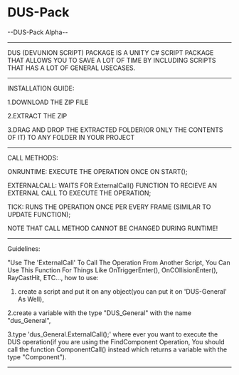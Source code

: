 # DUS-Pack

--DUS-Pack Alpha--


----------------------------

DUS (DEVUNION SCRIPT) PACKAGE IS A UNITY C# SCRIPT PACKAGE THAT ALLOWS YOU TO SAVE A LOT OF TIME BY INCLUDING SCRIPTS THAT HAS A LOT OF GENERAL USECASES.

----------------------------

INSTALLATION GUIDE:

1.DOWNLOAD THE ZIP FILE

2.EXTRACT THE ZIP 

3.DRAG AND DROP THE EXTRACTED FOLDER(OR ONLY THE CONTENTS OF IT) TO ANY FOLDER IN YOUR PROJECT

----------------------------

CALL METHODS:

ONRUNTIME: EXECUTE THE OPERATION ONCE ON START();

EXTERNALCALL: WAITS FOR ExternalCall() FUNCTION TO RECIEVE AN EXTERNAL CALL TO EXECUTE THE OPERATION;

TICK: RUNS THE OPERATION ONCE PER EVERY FRAME (SIMILAR TO UPDATE FUNCTION);

NOTE THAT CALL METHOD CANNOT BE CHANGED DURING RUNTIME!

----------------------------

Guidelines:

"Use The 'ExternalCall' To Call The Operation From Another Script, You Can Use This Function For Things Like OnTriggerEnter(), OnCOllisionEnter(), RayCastHit, ETC..., how to use:

1. create a script and put it on any object(you can put it on 'DUS-General' As Well),

2.create a variable with the type "DUS_General" with the name "dus_General",

3.type 'dus_General.ExternalCall();' where ever you want to execute the DUS operation(if you are using the FindComponent Operation, You should call the function ComponentCall() instead which returns a variable with the type "Component").


----------------------------
